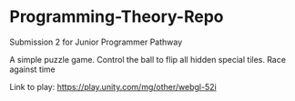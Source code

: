 # Programming-Theory-Repo
Submission 2 for Junior Programmer Pathway

A simple puzzle game. Control the ball to flip all hidden special tiles. Race against time

Link to play: https://play.unity.com/mg/other/webgl-52i
